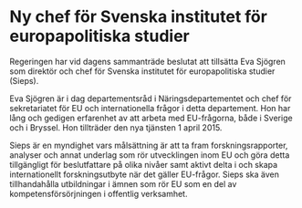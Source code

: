 # Ny chef för Svenska institutet för europapolitiska studier

Regeringen har vid dagens sammanträde beslutat att tillsätta Eva Sjögren som direktör och chef för Svenska institutet för europapolitiska studier (Sieps).

Eva Sjögren är i dag departementsråd i Näringsdepartementet och chef för sekretariatet för EU och internationella frågor i detta departement. Hon har lång och gedigen erfarenhet av att arbeta med EU-frågorna, både i Sverige och i Bryssel. Hon tillträder den nya tjänsten 1 april 2015.

Sieps är en myndighet vars målsättning är att ta fram forskningsrapporter, analyser och annat underlag som rör utvecklingen inom EU och göra detta tillgängligt för beslutfattare på olika nivåer samt aktivt delta i och skapa internationellt forskningsutbyte när det gäller EU-frågor. Sieps ska även tillhandahålla utbildningar i ämnen som rör EU som en del av kompetensförsörjningen i offentlig verksamhet.
